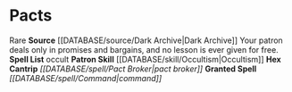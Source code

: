 ﻿---
id: '11'
name: Pacts
rarity: Rare
skill:
- '[[DATABASE/skill/Occultism|Occultism]]'
source: '[[DATABASE/source/Dark Archive|Dark Archive]]'
tradition:
- Occult
trait:
- '[[DATABASE/trait/Rare|Rare]]'
type: Witch Patron Theme

---
# Pacts

<span class="trait-rare item-trait">Rare</span>
**Source** [[DATABASE/source/Dark Archive|Dark Archive]]
Your patron deals only in promises and bargains, and no lesson is ever given for free.
**Spell List** occult
**Patron Skill** [[DATABASE/skill/Occultism|Occultism]]
**Hex Cantrip** _[[DATABASE/spell/Pact Broker|pact broker]]_
**Granted Spell** _[[DATABASE/spell/Command|command]]_